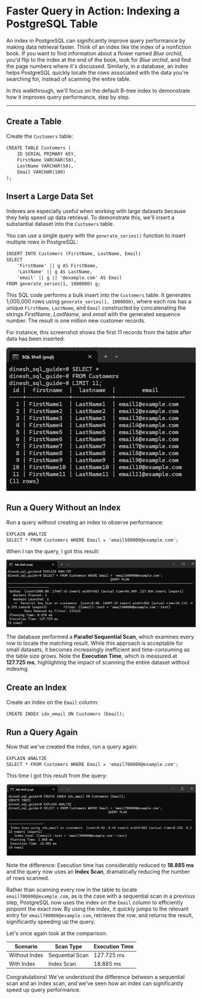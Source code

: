 # Faster Query in Action: Indexing a PostgreSQL Table
An index in PostgreSQL can significantly improve query performance by making data retrieval faster. Think of an index like the index of a nonfiction book. If you want to find information about a flower named *Blue orchid*, you'd flip to the index at the end of the book, look for *Blue orchid*, and find the page numbers where it's discussed. Similarly, in a database, an index helps PostgreSQL quickly locate the rows associated with the data you're searching for, instead of scanning the entire table.

In this walkthrough, we'll focus on the default B-tree index to demonstrate how it improves query performance, step by step.

---

## Create a Table
Create the `Customers` table:

```pgsql
CREATE TABLE Customers (
    ID SERIAL PRIMARY KEY,
    FirstName VARCHAR(50),
    LastName VARCHAR(50),
    Email VARCHAR(100)
);
```

## Insert a Large Data Set
Indexes are especially useful when working with large datasets because they help speed up data retrieval. To demonstrate this, we'll insert a substantial dataset into the `Customers` table.

You can use a single query with the `generate_series()` function to insert multiple rows in PostgreSQL:

```pgsql
INSERT INTO Customers (FirstName, LastName, Email)
SELECT 
    'FirstName' || g AS FirstName, 
    'LastName' || g AS LastName, 
    'email' || g || '@example.com' AS Email
FROM generate_series(1, 1000000) g;
```

This SQL code performs a bulk insert into the `Customers` table. It generates 1,000,000 rows using `generate_series(1, 1000000)`, where each row has a unique `FirstName`, `LastName`, and `Email` constructed by concatenating the strings *FirstName*, *LastName*, and *email* with the generated sequence number. The result is one million new customer records.

For instance, this screenshot shows the first 11 records from the table after data has been inserted:

![First 11 records from the table with one million records](index1.png)

## Run a Query Without an Index
Run a query without creating an index to observe performance:

```pgsql
EXPLAIN ANALYZE
SELECT * FROM Customers WHERE Email = 'email500000@example.com';
```

When I ran the query, I got this result:

![Execution Time measured at 127.725 ms](index2_seqscan.png)

The database performed a **Parallel Sequential Scan**, which examines every row to locate the matching result. While this approach is acceptable for small datasets, it becomes increasingly inefficient and time-consuming as the table size grows. Note the **Execution Time**, which is measured at **127.725 ms**, highlighting the impact of scanning the entire dataset without indexing.

## Create an Index
Create an index on the `Email` column:

```pgsql
CREATE INDEX idx_email ON Customers (Email);
```

## Run a Query Again
Now that we've created the index, run a query again:

```pgsql
EXPLAIN ANALYZE
SELECT * FROM Customers WHERE Email = 'email700000@example.com';
```

This time I got this result from the query:

![Execution Time measured at 18.885 ms](index3_indexscan.png)

Note the difference: Execution time has considerably reduced to **18.885 ms** and the query now uses an **Index Scan**, dramatically reducing the number of rows scanned.

Rather than scanning every row in the table to locate `email700000@example.com`, as is the case with a sequential scan in a previous step, PostgreSQL now uses the index on the `Email` column to efficiently pinpoint the exact row. By using the index, it quickly jumps to the relevant entry for `email700000@example.com`, retrieves the row, and returns the result, significantly speeding up the query.

Let's once again look at the comparison:

| **Scenario** | **Scan Type** | **Execution Time** |
| --- | --- | --- |
| Without Index | Sequential Scan | 127.725 ms |
| With Index | Index Scan | 18.885 ms |

Congratulations! We've understood the difference between a sequential scan and an index scan, and we've seen how an index can significantly speed up query performance.